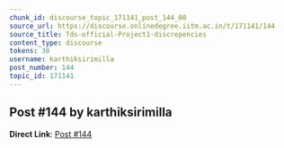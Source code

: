 ```yaml
---
chunk_id: discourse_topic_171141_post_144_00
source_url: https://discourse.onlinedegree.iitm.ac.in/t/171141/144
source_title: Tds-official-Project1-discrepencies
content_type: discourse
tokens: 38
username: karthiksirimilla
post_number: 144
topic_id: 171141
---
```


## Post #144 by karthiksirimilla

**Direct Link**: [Post #144](https://discourse.onlinedegree.iitm.ac.in/t/171141/144)
